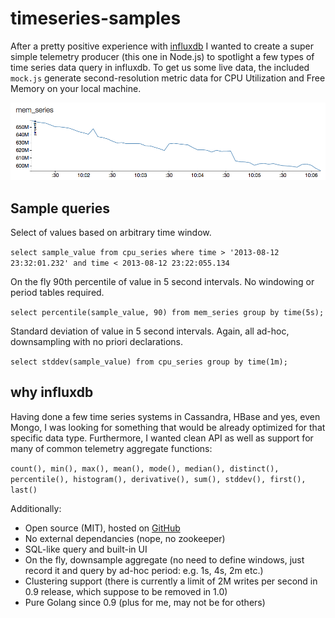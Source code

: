# timeseries-samples

After a pretty positive experience with [influxdb](http://influxdb.com/) I wanted to create a super simple telemetry producer (this one in Node.js) to spotlight a few types of time series data query in influxdb. To get us some live data, the included `mock.js` generate second-resolution metric data for CPU Utilization and Free Memory on your local machine.

![](./screen_shot.png)

## Sample queries

Select of values based on arbitrary time window.

```select sample_value from cpu_series where time > '2013-08-12 23:32:01.232' and time < 2013-08-12 23:22:055.134```

On the fly 90th percentile of value in 5 second intervals. No windowing or period tables required. 

`select percentile(sample_value, 90) from mem_series group by time(5s);`

Standard deviation of value in 5 second intervals. Again, all ad-hoc, downsampling with no priori declarations. 

`select stddev(sample_value) from cpu_series group by time(1m);`


## why influxdb

Having done a few time series systems in Cassandra, HBase and yes, even Mongo, I was looking for something that would be already optimized for that specific data type. Furthermore, I wanted clean API as well as support for many of common telemetry aggregate functions:

```count(), min(), max(), mean(), mode(), median(), distinct(), percentile(), histogram(), derivative(), sum(), stddev(), first(), last()```

Additionally: 

* Open source (MIT), hosted on [GitHub](https://github.com/influxdb/influxdb/)
* No external dependancies (nope, no zookeeper)
* SQL-like query and built-in UI
* On the fly, downsample aggregate (no need to define windows, just record it and query by ad-hoc period: e.g. 1s, 4s, 2m etc.)
* Clustering support (there is currently a limit of 2M writes per second in 0.9 release, which suppose to be removed in 1.0)
* Pure Golang since 0.9 (plus for me, may not be for others)